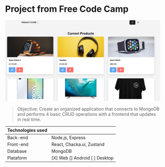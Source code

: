 # Project from Free Code Camp

![alt text](image.png)

>Objective: Create an organized application that connects to MongoDB and performs 4 basic CRUD operations with a frontend that updates in real time.


| Technologies used  |     |  
| -------------      | ------------- |  
| Back-end           | Node.js, Express       | 
| Front-end          | React, Chacka.ui, Zustand | 
| Database           | MongoDB         | 
| Plataform          | [X] Web  [] Android [ ] Desktop      |